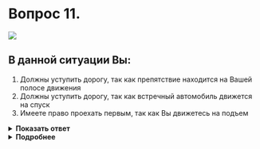 # Вопрос 11.

![](https://s.drom.ru/i24227/pdd/tickets/2016/1542608769.jpg)

## В данной ситуации Вы:

1. Должны уступить дорогу, так как препятствие находится на Вашей полосе движения
2. Должны уступить дорогу, так как встречный автомобиль движется на спуск
3. Имеете право проехать первым, так как Вы движетесь на подъем

<details>
<summary><b>Показать ответ</b></summary>
Правильный ответ: 3
</details>
<details>
<summary><b>Подробнее</b></summary>
На подъёмах при наличии препятствия уступает дорогу водитель, движущийся на спуск. Вам обязан уступить дорогу водитель легкового автомобиля.
(«Дорожные знаки», пункт 11.7 ПДД)
</details>